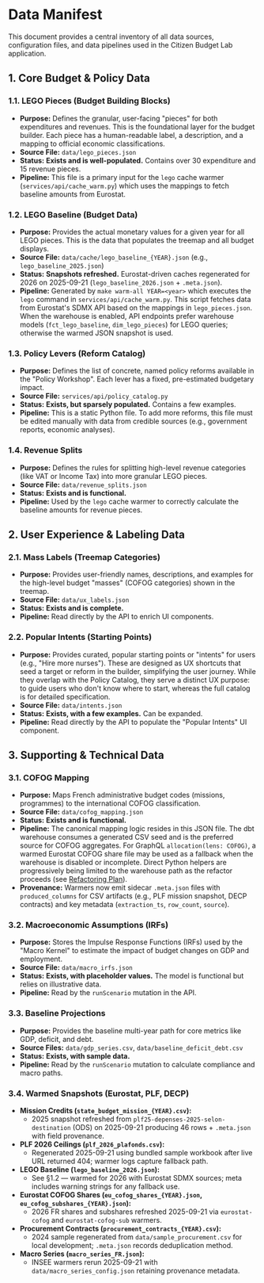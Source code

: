 # Data Manifest

This document provides a central inventory of all data sources, configuration files, and data pipelines used in the Citizen Budget Lab application.

## 1. Core Budget & Policy Data

### 1.1. LEGO Pieces (Budget Building Blocks)

*   **Purpose:** Defines the granular, user-facing "pieces" for both expenditures and revenues. This is the foundational layer for the budget builder. Each piece has a human-readable label, a description, and a mapping to official economic classifications.
*   **Source File:** `data/lego_pieces.json`
*   **Status:** **Exists and is well-populated.** Contains over 30 expenditure and 15 revenue pieces.
*   **Pipeline:** This file is a primary input for the `lego` cache warmer (`services/api/cache_warm.py`) which uses the mappings to fetch baseline amounts from Eurostat.

### 1.2. LEGO Baseline (Budget Data)

*   **Purpose:** Provides the actual monetary values for a given year for all LEGO pieces. This is the data that populates the treemap and all budget displays.
*   **Source File:** `data/cache/lego_baseline_{YEAR}.json` (e.g., `lego_baseline_2025.json`)
*   **Status:** **Snapshots refreshed.** Eurostat-driven caches regenerated for 2026 on 2025-09-21 (`lego_baseline_2026.json` + `.meta.json`).
*   **Pipeline:** Generated by `make warm-all YEAR=<year>` which executes the `lego` command in `services/api/cache_warm.py`. This script fetches data from Eurostat's SDMX API based on the mappings in `lego_pieces.json`. When the warehouse is enabled, API endpoints prefer warehouse models (`fct_lego_baseline`, `dim_lego_pieces`) for LEGO queries; otherwise the warmed JSON snapshot is used.

### 1.3. Policy Levers (Reform Catalog)

*   **Purpose:** Defines the list of concrete, named policy reforms available in the "Policy Workshop". Each lever has a fixed, pre-estimated budgetary impact.
*   **Source File:** `services/api/policy_catalog.py`
*   **Status:** **Exists, but sparsely populated.** Contains a few examples.
*   **Pipeline:** This is a static Python file. To add more reforms, this file must be edited manually with data from credible sources (e.g., government reports, economic analyses).

### 1.4. Revenue Splits

*   **Purpose:** Defines the rules for splitting high-level revenue categories (like VAT or Income Tax) into more granular LEGO pieces.
*   **Source File:** `data/revenue_splits.json`
*   **Status:** **Exists and is functional.**
*   **Pipeline:** Used by the `lego` cache warmer to correctly calculate the baseline amounts for revenue pieces.

## 2. User Experience & Labeling Data

### 2.1. Mass Labels (Treemap Categories)

*   **Purpose:** Provides user-friendly names, descriptions, and examples for the high-level budget "masses" (COFOG categories) shown in the treemap.
*   **Source File:** `data/ux_labels.json`
*   **Status:** **Exists and is complete.**
*   **Pipeline:** Read directly by the API to enrich UI components.

### 2.2. Popular Intents (Starting Points)

*   **Purpose:** Provides curated, popular starting points or "intents" for users (e.g., "Hire more nurses"). These are designed as UX shortcuts that seed a target or reform in the builder, simplifying the user journey. While they overlap with the Policy Catalog, they serve a distinct UX purpose: to guide users who don't know where to start, whereas the full catalog is for detailed specification.
*   **Source File:** `data/intents.json`
*   **Status:** **Exists, with a few examples.** Can be expanded.
*   **Pipeline:** Read directly by the API to populate the "Popular Intents" UI component.

## 3. Supporting & Technical Data

### 3.1. COFOG Mapping

*   **Purpose:** Maps French administrative budget codes (missions, programmes) to the international COFOG classification.
*   **Source File:** `data/cofog_mapping.json`
*   **Status:** **Exists and is functional.**
*   **Pipeline:** The canonical mapping logic resides in this JSON file. The dbt warehouse consumes a generated CSV seed and is the preferred source for COFOG aggregates. For GraphQL `allocation(lens: COFOG)`, a warmed Eurostat COFOG share file may be used as a fallback when the warehouse is disabled or incomplete. Direct Python helpers are progressively being limited to the warehouse path as the refactor proceeds (see [Refactoring Plan](./REFACTOR_PLAN.md)).
*   **Provenance:** Warmers now emit sidecar `.meta.json` files with `produced_columns` for CSV artifacts (e.g., PLF mission snapshot, DECP contracts) and key metadata (`extraction_ts`, `row_count`, `source`).

### 3.2. Macroeconomic Assumptions (IRFs)

*   **Purpose:** Stores the Impulse Response Functions (IRFs) used by the "Macro Kernel" to estimate the impact of budget changes on GDP and employment.
*   **Source File:** `data/macro_irfs.json`
*   **Status:** **Exists, with placeholder values.** The model is functional but relies on illustrative data.
*   **Pipeline:** Read by the `runScenario` mutation in the API.

### 3.3. Baseline Projections

*   **Purpose:** Provides the baseline multi-year path for core metrics like GDP, deficit, and debt.
*   **Source Files:** `data/gdp_series.csv`, `data/baseline_deficit_debt.csv`
*   **Status:** **Exists, with sample data.**
*   **Pipeline:** Read by the `runScenario` mutation to calculate compliance and macro paths.

### 3.4. Warmed Snapshots (Eurostat, PLF, DECP)

*   **Mission Credits (`state_budget_mission_{YEAR}.csv`):**
    * 2025 snapshot refreshed from `plf25-depenses-2025-selon-destination` (ODS) on 2025-09-21 producing 46 rows + `.meta.json` with field provenance.
*   **PLF 2026 Ceilings (`plf_2026_plafonds.csv`):**
    * Regenerated 2025-09-21 using bundled sample workbook after live URL returned 404; warmer logs capture fallback path.
*   **LEGO Baseline (`lego_baseline_2026.json`):**
    * See §1.2 — warmed for 2026 with Eurostat SDMX sources; meta includes warning strings for any fallback use.
*   **Eurostat COFOG Shares (`eu_cofog_shares_{YEAR}.json`, `eu_cofog_subshares_{YEAR}.json`):**
    * 2026 FR shares and subshares refreshed 2025-09-21 via `eurostat-cofog` and `eurostat-cofog-sub` warmers.
*   **Procurement Contracts (`procurement_contracts_{YEAR}.csv`):**
    * 2024 sample regenerated from `data/sample_procurement.csv` for local development; `.meta.json` records deduplication method.
*   **Macro Series (`macro_series_FR.json`):**
    * INSEE warmers rerun 2025-09-21 with `data/macro_series_config.json` retaining provenance metadata.
